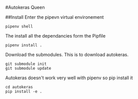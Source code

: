 #Autokeras Queen

##Install
Enter the pipevn virtual environement
```
pipenv shell
```

The install all the dependancies form the Pipfile
```
pipenv install .
```

Download the submodules. This is to download autokeras.
```
git submodule init
git submodule update
```

Autokeras doesn't work very well with pipenv so pip install it

```
cd autokeras
pip install -e .
```




